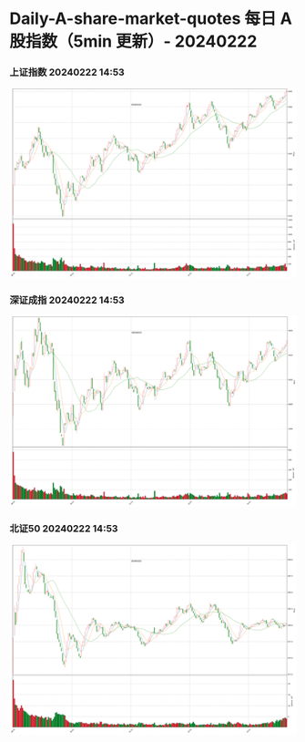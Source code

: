 
# Daily-A-share-market-quotes 每日 A 股指数（5min 更新）- 20240222

### 上证指数 20240222 14:53
![](./fig/2024/2/20240222-sh000001.png)

### 深证成指 20240222 14:53
![](./fig/2024/2/20240222-sz399001.png)

### 北证50 20240222 14:53
![](./fig/2024/2/20240222-bj899050.png)
